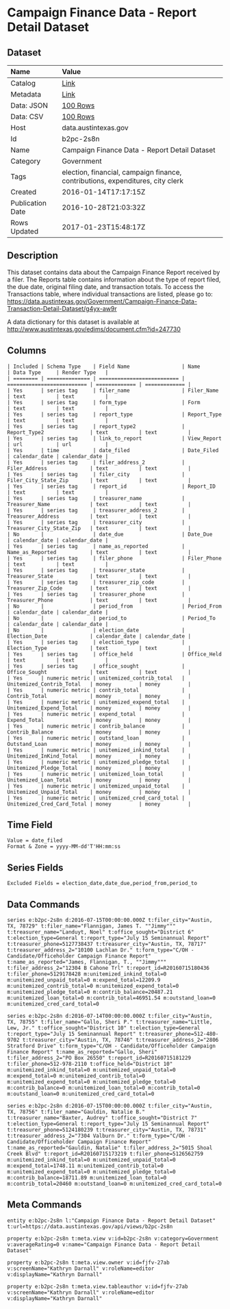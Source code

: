 # Campaign Finance Data - Report Detail Dataset

## Dataset

| Name | Value |
| :--- | :---- |
| Catalog | [Link](https://catalog.data.gov/dataset/campaign-finance-data-report-detail-dataset) |
| Metadata | [Link](https://data.austintexas.gov/api/views/b2pc-2s8n) |
| Data: JSON | [100 Rows](https://data.austintexas.gov/api/views/b2pc-2s8n/rows.json?max_rows=100) |
| Data: CSV | [100 Rows](https://data.austintexas.gov/api/views/b2pc-2s8n/rows.csv?max_rows=100) |
| Host | data.austintexas.gov |
| Id | b2pc-2s8n |
| Name | Campaign Finance Data - Report Detail Dataset |
| Category | Government |
| Tags | election, financial, campaign finance, contributions, expenditures, city clerk |
| Created | 2016-01-14T17:17:15Z |
| Publication Date | 2016-10-28T21:03:32Z |
| Rows Updated | 2017-01-23T15:48:17Z |

## Description

This dataset contains data about the Campaign Finance Report received by a filer.  The Reports table contains information about the type of report filed, the due date, original filing date, and transaction totals.  To access the Transactions table, where individual transactions are listed, please go to: https://data.austintexas.gov/Government/Campaign-Finance-Data-Transaction-Detail-Dataset/g4yx-aw9r

A data dictionary for this dataset is available at http://www.austintexas.gov/edims/document.cfm?id=247730

## Columns

```ls
| Included | Schema Type    | Field Name                 | Name                       | Data Type     | Render Type   |
| ======== | ============== | ========================== | ========================== | ============= | ============= |
| Yes      | series tag     | filer_name                 | Filer_Name                 | text          | text          |
| Yes      | series tag     | form_type                  | Form                       | text          | text          |
| Yes      | series tag     | report_type                | Report_Type                | text          | text          |
| Yes      | series tag     | report_type2               | Report_Type2               | text          | text          |
| Yes      | series tag     | link_to_report             | View_Report                | url           | url           |
| Yes      | time           | date_filed                 | Date_Filed                 | calendar_date | calendar_date |
| Yes      | series tag     | filer_address_2            | Filer_Address              | text          | text          |
| Yes      | series tag     | filer_city                 | Filer_City_State_Zip       | text          | text          |
| Yes      | series tag     | report_id                  | Report_ID                  | text          | text          |
| Yes      | series tag     | treasurer_name             | Treasurer_Name             | text          | text          |
| Yes      | series tag     | treasurer_address_2        | Treasurer_Address          | text          | text          |
| Yes      | series tag     | treasurer_city             | Treasurer_City_State_Zip   | text          | text          |
| No       |                | date_due                   | Date_Due                   | calendar_date | calendar_date |
| Yes      | series tag     | name_as_reported           | Name_as_Reported           | text          | text          |
| Yes      | series tag     | filer_phone                | Filer_Phone                | text          | text          |
| Yes      | series tag     | treasurer_state            | Treasurer_State            | text          | text          |
| Yes      | series tag     | treasurer_zip_code         | Treasurer_Zip_Code         | text          | text          |
| Yes      | series tag     | treasurer_phone            | Treasurer_Phone            | text          | text          |
| No       |                | period_from                | Period_From                | calendar_date | calendar_date |
| No       |                | period_to                  | Period_To                  | calendar_date | calendar_date |
| No       |                | election_date              | Election_Date              | calendar_date | calendar_date |
| Yes      | series tag     | election_type              | Election_Type              | text          | text          |
| Yes      | series tag     | office_held                | Office_Held                | text          | text          |
| Yes      | series tag     | office_sought              | Office_Sought              | text          | text          |
| Yes      | numeric metric | unitemized_contrib_total   | Unitemized_Contrib_Total   | money         | money         |
| Yes      | numeric metric | contrib_total              | Contrib_Total              | money         | money         |
| Yes      | numeric metric | unitemized_expend_total    | Unitemized_Expend_Total    | money         | money         |
| Yes      | numeric metric | expend_total               | Expend_Total               | money         | money         |
| Yes      | numeric metric | contrib_balance            | Contrib_Balance            | money         | money         |
| Yes      | numeric metric | outstand_loan              | Outstand_Loan              | money         | money         |
| Yes      | numeric metric | unitemized_inkind_total    | Unitemized_InKind_Total    | money         | money         |
| Yes      | numeric metric | unitemized_pledge_total    | Unitemized_Pledge_Total    | money         | money         |
| Yes      | numeric metric | unitemized_loan_total      | Unitemized_Loan_Total      | money         | money         |
| Yes      | numeric metric | unitemized_unpaid_total    | Unitemized_Unpaid_Total    | money         | money         |
| Yes      | numeric metric | unitemized_cred_card_total | Unitemized_Cred_Card_Total | money         | money         |
```

## Time Field

```ls
Value = date_filed
Format & Zone = yyyy-MM-dd'T'HH:mm:ss
```

## Series Fields

```ls
Excluded Fields = election_date,date_due,period_from,period_to
```

## Data Commands

```ls
series e:b2pc-2s8n d:2016-07-15T00:00:00.000Z t:filer_city="Austin, TX, 78729" t:filer_name="Flannigan, James T. ""Jimmy""" t:treasurer_name="Landuyt, Noel" t:office_sought="District 6" t:election_type=General t:report_type="July 15 Seminannual Report" t:treasurer_phone=5127738437 t:treasurer_city="Austin, TX, 78717" t:treasurer_address_2="10100 Lachlan Dr." t:form_type="C/OH - Candidate/Officeholder Campaign Finance Report" t:name_as_reported="James, Flannigan, T., ""Jimmy""" t:filer_address_2="12304 B Cahone Trl" t:report_id=R20160715180436 t:filer_phone=5129178428 m:unitemized_inkind_total=0 m:unitemized_unpaid_total=0 m:expend_total=12209.9 m:unitemized_contrib_total=0 m:unitemized_expend_total=0 m:unitemized_pledge_total=0 m:contrib_balance=20487.21 m:unitemized_loan_total=0 m:contrib_total=46951.54 m:outstand_loan=0 m:unitemized_cred_card_total=0

series e:b2pc-2s8n d:2016-07-14T00:00:00.000Z t:filer_city="Austin, TX, 78755" t:filer_name="Gallo, Sheri P." t:treasurer_name="Little, Lew, Jr." t:office_sought="District 10" t:election_type=General t:report_type="July 15 Seminannual Report" t:treasurer_phone=512-480-9702 t:treasurer_city="Austin, TX, 78746" t:treasurer_address_2="2806 Stratford Drive" t:form_type="C/OH - Candidate/Officeholder Campaign Finance Report" t:name_as_reported="Gallo, Sheri" t:filer_address_2="PO Box 26550" t:report_id=R20160715181229 t:filer_phone=512-978-2110 t:office_held="District 10" m:unitemized_inkind_total=0 m:unitemized_unpaid_total=0 m:expend_total=0 m:unitemized_contrib_total=0 m:unitemized_expend_total=0 m:unitemized_pledge_total=0 m:contrib_balance=0 m:unitemized_loan_total=0 m:contrib_total=0 m:outstand_loan=0 m:unitemized_cred_card_total=0

series e:b2pc-2s8n d:2016-07-15T00:00:00.000Z t:filer_city="Austin, TX, 78756" t:filer_name="Gauldin, Natalie B." t:treasurer_name="Baxter, Audrey" t:office_sought="District 7" t:election_type=General t:report_type="July 15 Seminannual Report" t:treasurer_phone=5124180239 t:treasurer_city="Austin, TX, 78731" t:treasurer_address_2="7304 Valburn Dr." t:form_type="C/OH - Candidate/Officeholder Campaign Finance Report" t:name_as_reported="Gauldin, Natalie" t:filer_address_2="5015 Shoal Creek Blvd" t:report_id=R20160715173219 t:filer_phone=5126562759 m:unitemized_inkind_total=0 m:unitemized_unpaid_total=0 m:expend_total=1748.11 m:unitemized_contrib_total=0 m:unitemized_expend_total=0 m:unitemized_pledge_total=0 m:contrib_balance=18711.89 m:unitemized_loan_total=0 m:contrib_total=20460 m:outstand_loan=0 m:unitemized_cred_card_total=0
```

## Meta Commands

```ls
entity e:b2pc-2s8n l:"Campaign Finance Data - Report Detail Dataset" t:url=https://data.austintexas.gov/api/views/b2pc-2s8n

property e:b2pc-2s8n t:meta.view v:id=b2pc-2s8n v:category=Government v:averageRating=0 v:name="Campaign Finance Data - Report Detail Dataset"

property e:b2pc-2s8n t:meta.view.owner v:id=fjfv-27ab v:screenName="Kathryn Darnall" v:roleName=editor v:displayName="Kathryn Darnall"

property e:b2pc-2s8n t:meta.view.tableauthor v:id=fjfv-27ab v:screenName="Kathryn Darnall" v:roleName=editor v:displayName="Kathryn Darnall"
```